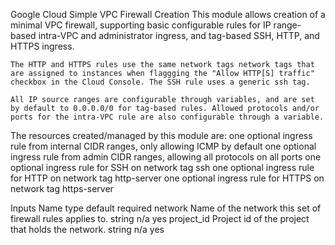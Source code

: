 Google Cloud Simple VPC Firewall Creation
    This module allows creation of a minimal VPC firewall, supporting basic configurable rules for IP range-based intra-VPC and administrator ingress, and tag-based SSH, HTTP, and HTTPS ingress.

    The HTTP and HTTPS rules use the same network tags network tags that are assigned to instances when flaggging the "Allow HTTP[S] traffic" checkbox in the Cloud Console. The SSH rule uses a generic ssh tag.

    All IP source ranges are configurable through variables, and are set by default to 0.0.0.0/0 for tag-based rules. Allowed protocols and/or ports for the intra-VPC rule are also configurable through a variable.

The resources created/managed by this module are:
    one optional ingress rule from internal CIDR ranges, only allowing ICMP by default
    one optional ingress rule from admin CIDR ranges, allowing all protocols on all ports
    one optional ingress rule for SSH on network tag ssh
    one optional ingress rule for HTTP on network tag http-server
    one optional ingress rule for HTTPS on network tag https-server

Inputs
    Name                                                                type    default     required
    network	Name of the network this set of firewall rules applies to.	string	    n/a	    yes
    project_id	Project id of the project that holds the network.	    string	    n/a	    yes
